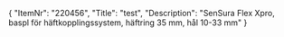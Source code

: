 {
  "ItemNr": "220456",
  "Title": "test",
  "Description": "SenSura Flex Xpro, baspl för häftkopplingssystem, häftring 35 mm, hål 10-33 mm"
}
